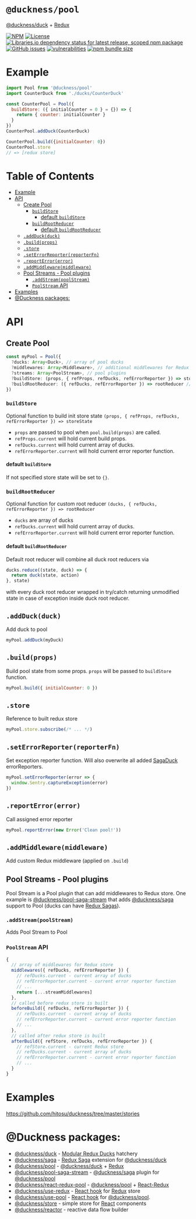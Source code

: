 # `@duckness/pool` <!-- omit in toc -->

[@duckness/duck](https://github.com/hitosu/duckness/tree/master/packages/duck) + [Redux](https://redux.js.org/)

[![NPM](https://img.shields.io/npm/v/@duckness/pool)](https://www.npmjs.com/package/@duckness/pool)
[![License](https://img.shields.io/github/license/hitosu/duckness)](https://github.com/hitosu/duckness/blob/master/LICENSE)
[![Libraries.io dependency status for latest release, scoped npm package](https://img.shields.io/librariesio/release/npm/@duckness/pool)](https://www.npmjs.com/package/@duckness/pool?activeTab=dependencies)
[![GitHub issues](https://img.shields.io/github/issues/hitosu/duckness)](https://github.com/hitosu/duckness/issues)
[![vulnerabilities](https://img.shields.io/snyk/vulnerabilities/npm/@duckness/pool)](https://github.com/hitosu/duckness/issues)
[![npm bundle size](https://img.shields.io/bundlephobia/min/@duckness/pool)](https://www.npmjs.com/package/@duckness/pool)

# Example

```js
import Pool from '@duckness/pool'
import CounterDuck from './ducks/CounterDuck'

const CounterPool = Pool({
  buildStore: ({ initialCounter = 0 } = {}) => {
    return { counter: initialCounter }
  }
})
CounterPool.addDuck(CounterDuck)

CounterPool.build({initialCounter: 0})
CounterPool.store
// => [redux store]
```

# Table of Contents <!-- omit in toc -->

- [Example](#example)
- [API](#api)
  - [Create Pool](#create-pool)
    - [`buildStore`](#buildstore)
      - [default `buildStore`](#default-buildstore)
    - [`buildRootReducer`](#buildrootreducer)
      - [default `buildRootReducer`](#default-buildrootreducer)
  - [`.addDuck(duck)`](#addduckduck)
  - [`.build(props)`](#buildprops)
  - [`.store`](#store)
  - [`.setErrorReporter(reporterFn)`](#seterrorreporterreporterfn)
  - [`.reportError(error)`](#reporterrorerror)
  - [`.addMiddleware(middleware)`](#addmiddlewaremiddleware)
  - [Pool Streams - Pool plugins](#pool-streams---pool-plugins)
    - [`.addStream(poolStream)`](#addstreampoolstream)
    - [`PoolStream` API](#poolstream-api)
- [Examples](#examples)
- [@Duckness packages:](#duckness-packages)

# API

## Create Pool

```js
const myPool = Pool({
  ?ducks: Array<Duck>, // array of pool ducks
  ?middlewares: Array<Middleware>, // additional middlewares for Redux store
  ?streams: Array<PoolStream>, // pool plugins
  ?buildStore: (props, { refProps, refDucks, refErrorReporter }) => storeState, // build initial store state
  ?buildRootReducer: ({ refDucks, refErrorReporter }) => rootReducer // build custom root reducer from ducks instead of default root reducer
})
```

### `buildStore`

Optional function to build init store state
`(props, { refProps, refDucks, refErrorReporter }) => storeState`

* `props` are passed to pool when `pool.build(props)` are called.
* `refProps.current` will hold current build props.
* `refDucks.current` will hold current array of ducks.
* `refErrorReporter.current` will hold current error reporter function.

#### default `buildStore`

If not specified store state will be set to `{}`.

### `buildRootReducer`
Optional function for custom root reducer
`(ducks, { refDucks, refErrorReporter }) => rootReducer`

* `ducks` are array of ducks
* `refDucks.current` will hold current array of ducks.
* `refErrorReporter.current` will hold current error reporter function.

#### default `buildRootReducer`

Default root reducer will combine all duck root reducers via
```js
ducks.reduce((state, duck) => {
  return duck(state, action)
}, state)
```
with every duck root reducer wrapped in try/catch returning unmodified state in case of exception inside duck root reducer.

## `.addDuck(duck)`

Add duck to pool
```js
myPool.addDuck(myDuck)
```

## `.build(props)`

Build pool state from some props. `props` will be passed to `buildStore` function.
```js
myPool.build({ initialCounter: 0 })
```

## `.store`

Reference to built redux store
```js
myPool.store.subscribe(/* ... */)
```

## `.setErrorReporter(reporterFn)`

Set exception reporter function. Will also overwrite all added [SagaDuck](https://github.com/hitosu/duckness/tree/master/packages/saga) errorReporters.
```js
myPool.setErrorReporter(error => {
  window.Sentry.captureException(error)
})
```

## `.reportError(error)`

Call assigned error reporter
```js
myPool.reportError(new Error('Clean pool!'))
```

## `.addMiddleware(middleware)`

Add custom Redux middleware (applied on `.build`)

## Pool Streams - Pool plugins

Pool Stream is a Pool plugin that can add middlewares to Redux store. One example is [@duckness/pool-saga-stream](https://github.com/hitosu/duckness/tree/master/packages/pool-saga-stream) that adds [@duckness/saga](https://github.com/hitosu/duckness/tree/master/packages/saga) support to Pool (ducks can have [Redux Sagas](https://redux-saga.js.org/)).

### `.addStream(poolStream)`

Adds Pool Stream to Pool

### `PoolStream` API

```js
{
  // array of middlewares for Redux store
  middlewares({ refDucks, refErrorReporter }) {
    // refDucks.current - current array of ducks
    // refErrorReporter.current - current error reporter function
    // ...
    return [...streamMiddlewares] 
  },
  // called before redux store is built
  beforeBuild({ refDucks, refErrorReporter }) {
    // refDucks.current - current array of ducks
    // refErrorReporter.current - current error reporter function
    // ...
  },
  // called after redux store is built
  afterBuild({ refStore, refDucks, refErrorReporter }) {
    // refStore.current - current Redux store
    // refDucks.current - current array of ducks
    // refErrorReporter.current - current error reporter function
    // ...
  }
}
```

# Examples

https://github.com/hitosu/duckness/tree/master/stories

# @Duckness packages:

* [@duckness/duck](https://github.com/hitosu/duckness/tree/master/packages/duck) - [Modular Redux Ducks](https://github.com/erikras/ducks-modular-redux) hatchery
* [@duckness/saga](https://github.com/hitosu/duckness/tree/master/packages/saga) - [Redux Saga](https://redux-saga.js.org/) extension for [@duckness/duck](https://github.com/hitosu/duckness/tree/master/packages/duck)
* [@duckness/pool](https://github.com/hitosu/duckness/tree/master/packages/pool) - [@duckness/duck](https://github.com/hitosu/duckness/tree/master/packages/duck) + [Redux](https://redux.js.org/)
* [@duckness/pool-saga-stream](https://github.com/hitosu/duckness/tree/master/packages/pool-saga-stream) - [@duckness/saga](https://github.com/hitosu/duckness/tree/master/packages/saga) plugin for [@duckness/pool](https://github.com/hitosu/duckness/tree/master/packages/pool)
* [@duckness/react-redux-pool](https://github.com/hitosu/duckness/tree/master/packages/react-redux-pool) - [@duckness/pool](https://github.com/hitosu/duckness/tree/master/packages/pool) + [React-Redux](https://react-redux.js.org/)
* [@duckness/use-redux](https://github.com/hitosu/duckness/tree/master/packages/use-redux) - [React hook](https://reactjs.org/docs/hooks-intro.html) for [Redux](https://react-redux.js.org/) store
* [@duckness/use-pool](https://github.com/hitosu/duckness/tree/master/packages/use-pool) - [React hook](https://reactjs.org/docs/hooks-intro.html) for [@duckness/pool](https://github.com/hitosu/duckness/tree/master/packages/pool).
* [@duckness/store](https://github.com/hitosu/duckness/tree/master/packages/store) - simple store for [React](https://reactjs.org/) components
* [@duckness/reactor](https://github.com/hitosu/duckness/tree/master/packages/reactor) - reactive data flow builder
